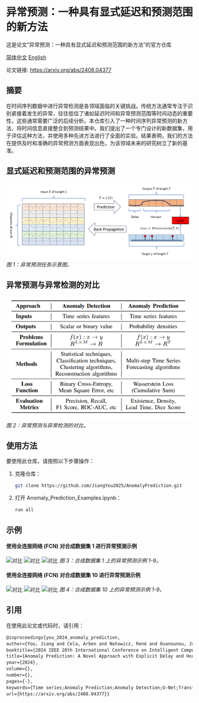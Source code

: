 # 异常预测：一种具有显式延迟和预测范围的新方法
这是论文“异常预测：一种具有显式延迟和预测范围的新方法”的官方仓库

[简体中文](./readme_zh.md) [English](./readme.md)

论文链接: https://arxiv.org/abs/2408.04377

## 摘要
在时间序列数据中进行异常检测是各领域面临的关键挑战。传统方法通常专注于识别紧接着发生的异常，往往低估了诸如延迟时间和异常预测范围等时间动态的重要性，这些通常需要广泛的后续分析。本仓库引入了一种时间序列异常预测的新方法，将时间信息直接整合到预测结果中。我们提出了一个专门设计的新数据集，用于评估这种方法，并使用多种先进方法进行了全面的实验。结果表明，我们的方法在提供及时和准确的异常预测方面表现出色，为该领域未来的研究树立了新的基准。

## 显式延迟和预测范围的异常预测
![异常预测](./src/figure/anomaly_prediction.png)
*图 1：异常预测任务示意图。*

## 异常预测与异常检测的对比
![对比](./src/figure/comparison_ad_ap.png)
*图 2：异常预测与异常检测的对比。*

## 使用方法
要使用此仓库，请按照以下步骤操作：

1. 克隆仓库：
   ```bash
   git clone https://github.com/JiangYou2025/AnomalyPrediction.git

2. 打开 Anomaly_Prediction_Examples.ipynb：
   ```bash
   run all

## 示例

#### 使用全连接网络 (FCN) 对合成数据集 1 进行异常预测示例
![对比](./src/figure/synthetical_1_test_prediction_example_1.png)
![对比](./src/figure/synthetical_1_test_prediction_example_2.png)
![对比](./src/figure/synthetical_1_test_prediction_example_3.png)
*图 3：合成数据集 1 上的异常预测示例 1-9。*

#### 使用全连接网络 (FCN) 对合成数据集 10 进行异常预测示例
![对比](./src/figure/synthetical_10_test_prediction_example_1.png)
![对比](./src/figure/synthetical_10_test_prediction_example_2.png)
![对比](./src/figure/synthetical_10_test_prediction_example_3.png)
*图 4：合成数据集 10 上的异常预测示例 1-9。*

## 引用
在使用此论文或代码时，请引用：
   ```tex
   @inproceedings{you_2024_anomaly_prediction,
   author={You, Jiang and Cela, Arben and Natowicz, René and Ouanounou, Jacob and Siarry, Patrick},
   booktitle={2024 IEEE 20th International Conference on Intelligent Computer Communication and Processing (ICCP)}, 
   title={Anomaly Prediction: A Novel Approach with Explicit Delay and Horizon},
   year={2024},
   volume={},
   number={},
   pages={-},
   keywords={Time series;Anomaly Prediction;Anomaly Detection;U-Net;Transformers;},
   url={https://arxiv.org/abs/2408.04377}}
   ```
